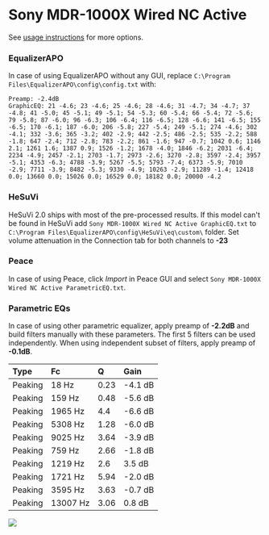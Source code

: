 # Sony MDR-1000X Wired NC Active
See [usage instructions](https://github.com/jaakkopasanen/AutoEq#usage) for more options.

### EqualizerAPO
In case of using EqualizerAPO without any GUI, replace `C:\Program Files\EqualizerAPO\config\config.txt`
with:
```
Preamp: -2.4dB
GraphicEQ: 21 -4.6; 23 -4.6; 25 -4.6; 28 -4.6; 31 -4.7; 34 -4.7; 37 -4.8; 41 -5.0; 45 -5.1; 49 -5.1; 54 -5.3; 60 -5.4; 66 -5.4; 72 -5.6; 79 -5.8; 87 -6.0; 96 -6.3; 106 -6.4; 116 -6.5; 128 -6.6; 141 -6.5; 155 -6.5; 170 -6.1; 187 -6.0; 206 -5.8; 227 -5.4; 249 -5.1; 274 -4.6; 302 -4.1; 332 -3.6; 365 -3.2; 402 -2.9; 442 -2.5; 486 -2.5; 535 -2.2; 588 -1.8; 647 -2.4; 712 -2.8; 783 -2.2; 861 -1.6; 947 -0.7; 1042 0.6; 1146 2.1; 1261 1.6; 1387 0.9; 1526 -1.2; 1678 -4.0; 1846 -6.2; 2031 -6.4; 2234 -4.9; 2457 -2.1; 2703 -1.7; 2973 -2.6; 3270 -2.8; 3597 -2.4; 3957 -5.1; 4353 -6.3; 4788 -3.9; 5267 -5.5; 5793 -7.4; 6373 -5.9; 7010 -2.9; 7711 -3.9; 8482 -5.3; 9330 -4.9; 10263 -2.9; 11289 -1.4; 12418 0.0; 13660 0.0; 15026 0.0; 16529 0.0; 18182 0.0; 20000 -4.2
```

### HeSuVi
HeSuVi 2.0 ships with most of the pre-processed results. If this model can't be found in HeSuVi add
`Sony MDR-1000X Wired NC Active GraphicEQ.txt` to `C:\Program Files\EqualizerAPO\config\HeSuVi\eq\custom\` folder.
Set volume attenuation in the Connection tab for both channels to **-23**

### Peace
In case of using Peace, click *Import* in Peace GUI and select `Sony MDR-1000X Wired NC Active ParametricEQ.txt`.

### Parametric EQs
In case of using other parametric equalizer, apply preamp of **-2.2dB** and build filters manually
with these parameters. The first 5 filters can be used independently.
When using independent subset of filters, apply preamp of **-0.1dB**.

| Type    | Fc       |    Q | Gain    |
|:--------|:---------|:-----|:--------|
| Peaking | 18 Hz    | 0.23 | -4.1 dB |
| Peaking | 159 Hz   | 0.48 | -5.6 dB |
| Peaking | 1965 Hz  | 4.4  | -6.6 dB |
| Peaking | 5308 Hz  | 1.28 | -6.0 dB |
| Peaking | 9025 Hz  | 3.64 | -3.9 dB |
| Peaking | 759 Hz   | 2.66 | -1.8 dB |
| Peaking | 1219 Hz  | 2.6  | 3.5 dB  |
| Peaking | 1721 Hz  | 5.94 | -2.0 dB |
| Peaking | 3595 Hz  | 3.63 | -0.7 dB |
| Peaking | 13007 Hz | 3.06 | 0.8 dB  |

![](https://raw.githubusercontent.com/jaakkopasanen/AutoEq/master/results/innerfidelity/sbaf-serious/Sony%20MDR-1000X%20Wired%20NC%20Active/Sony%20MDR-1000X%20Wired%20NC%20Active.png)